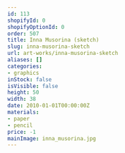 ```yaml
---
id: 113
shopifyId: 0
shopifyOptionId: 0
order: 507
title: Inna Musorina (sketch)
slug: inna-musorina-sketch
url: art-works/inna-musorina-sketch
aliases: []
categories:
- graphics
inStock: false
isVisible: false
height: 50
width: 38
date: 2010-01-01T00:00:00Z
materials:
- paper
- pencil
price: -1
mainImage: inna_musorina.jpg
---
```

